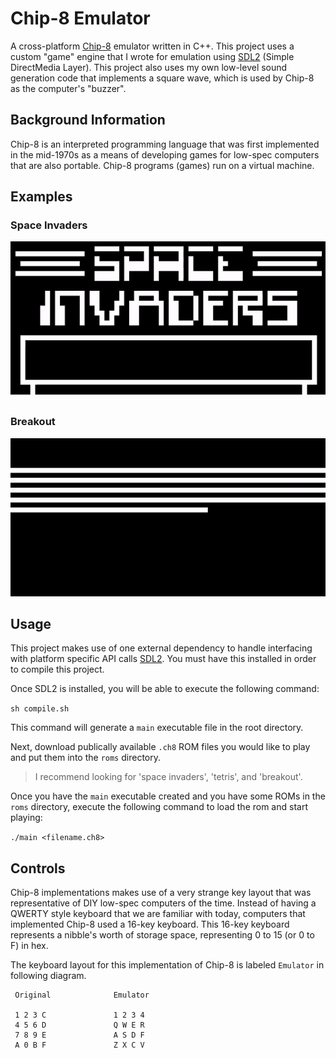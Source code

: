 # Chip-8 Emulator
A cross-platform [Chip-8](https://en.wikipedia.org/wiki/CHIP-8) emulator written in C++. This project uses a custom "game" engine that I wrote for emulation using [SDL2](https://www.libsdl.org/) (Simple DirectMedia Layer). This project also uses my own low-level sound generation code that implements a square wave, which is used by Chip-8 as the computer's "buzzer".

## Background Information
Chip-8 is an interpreted programming language that was first implemented in the mid-1970s as a means of developing games for low-spec computers that are also portable. Chip-8 programs (games) run on a virtual machine.

## Examples
### Space Invaders
![Space Invaders](./screenshots/spaceinvaders.gif)

### Breakout
![Breakout](./screenshots/breakout.gif)

## Usage
This project makes use of one external dependency to handle interfacing with platform specific API calls [SDL2](https://www.libsdl.org/). You must have this installed in order to compile this project.

Once SDL2 is installed, you will be able to execute the following command:

`sh compile.sh`

This command will generate a `main` executable file in the root directory.

Next, download publically available `.ch8` ROM files you would like to play and put them into the `roms` directory.
> I recommend looking for 'space invaders', 'tetris', and 'breakout'.

Once you have the `main` executable created and you have some ROMs in the `roms` directory, execute the following command to load the rom and start playing:

`./main <filename.ch8>`

## Controls
Chip-8 implementations makes use of a very strange key layout that was representative of DIY low-spec computers of the time. Instead of having a QWERTY style keyboard that we are familiar with today, computers that implemented Chip-8 used a 16-key keyboard. This 16-key keyboard represents a nibble's worth of storage space, representing 0 to 15 (or 0 to F) in hex.

The keyboard layout for this implementation of Chip-8 is labeled `Emulator` in following diagram.

```
 Original              Emulator

 1 2 3 C               1 2 3 4
 4 5 6 D               Q W E R
 7 8 9 E               A S D F
 A 0 B F               Z X C V
```